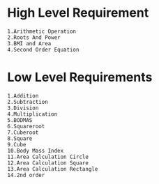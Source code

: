 # High Level Requirement

    1.Arithmetic Operation
    2.Roots And Power
    3.BMI and Area
    4.Second Order Equation

# Low Level Requirements

    1.Addition
    2.Subtraction
    3.Division
    4.Multiplication
    5.BODMAS
    6.Squareroot 
    7.Cuberoot 
    8.Square 
    9.Cube
    10.Body Mass Index
    11.Area Calculation Circle
    12.Area Calculation Square
    13.Area Calculation Rectangle
    14.2nd order
